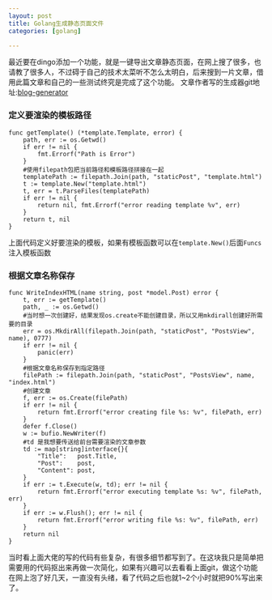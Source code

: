 ```yaml
---
layout: post
title: Golang生成静态页面文件
categories: [golang]

---
```


最近要在dingo添加一个功能，就是一键导出文章静态页面，在网上搜了很多，也请教了很多人，不过碍于自己的技术太菜听不怎么太明白，后来搜到一片文章，借用此篇文章和自己的一些测试终究是完成了这个功能。
文章作者写的生成器git地址:[blog-generator](https://github.com/zupzup/blog-generator)

### 定义要渲染的模板路径
```
func getTemplate() (*template.Template, error) {
	path, err := os.Getwd()
	if err != nil {
		fmt.Errorf("Path is Error")
	}
    #使用filepath包把当前路径和模板路径拼接在一起
	templatePath := filepath.Join(path, "staticPost", "template.html")
	t := template.New("template.html")
	t, err = t.ParseFiles(templatePath)
	if err != nil {
		return nil, fmt.Errorf("error reading template %v", err)
	}
	return t, nil
}
```
上面代码定义好要渲染的模板，如果有模板函数可以在`template.New()`后面`Funcs`注入模板函数
### 根据文章名称保存
```
func WriteIndexHTML(name string, post *model.Post) error {
	t, err := getTemplate()
	path, _ := os.Getwd()
    #当时想一次创建好，结果发现os.create不能创建目录，所以又用mkdirall创建好所需要的目录
	err = os.MkdirAll(filepath.Join(path, "staticPost", "PostsView", name), 0777)
	if err != nil {
		panic(err)
	}
    #根据文章名称保存到指定路径
	filePath := filepath.Join(path, "staticPost", "PostsView", name, "index.html")
	#创建文章
    f, err := os.Create(filePath)
	if err != nil {
		return fmt.Errorf("error creating file %s: %v", filePath, err)
	}
	defer f.Close()
	w := bufio.NewWriter(f)
    #td 是我想要传送给前台需要渲染的文章参数
	td := map[string]interface{}{
		"Title":   post.Title,
		"Post":    post,
		"Content": post,
	}
	if err := t.Execute(w, td); err != nil {
		return fmt.Errorf("error executing template %s: %v", filePath, err)
	}
	if err := w.Flush(); err != nil {
		return fmt.Errorf("error writing file %s: %v", filePath, err)
	}
	return nil
}
```
当时看上面大佬的写的代码有些复杂，有很多细节都写到了。在这块我只是简单把需要用的代码抠出来再做一次简化，如果有兴趣可以去看看上面git，做这个功能在网上泡了好几天，一直没有头绪，看了代码之后也就1~2个小时就把90%写出来了。
